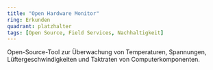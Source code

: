 ```yaml
---
title: "Open Hardware Monitor"
ring: Erkunden
quadrant: platzhalter
tags: [Open Source, Field Services, Nachhaltigkeit]
---
```


Open-Source-Tool zur Überwachung von Temperaturen, Spannungen, Lüftergeschwindigkeiten und Taktraten von Computerkomponenten.
